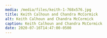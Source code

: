 ```yaml
---
media: /media/files/keith-1-768x576.jpg
title: Keith Calhoun and Chandra McCormick
alt: Keith Calhoun and Chandra McCormick
caption: Keith Calhoun and Chandra McCormick
date: 2020-07-16T14:47:00-0500
---
```

